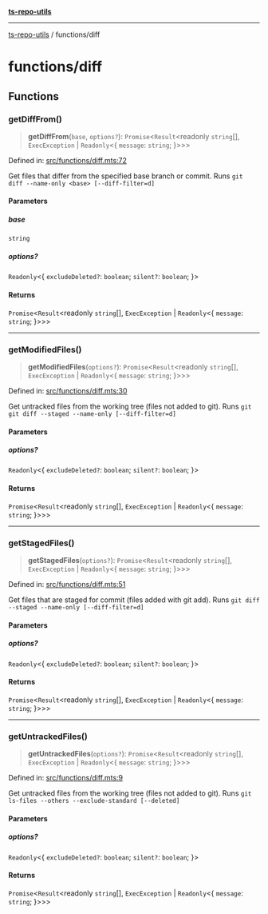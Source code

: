[**ts-repo-utils**](../README.md)

***

[ts-repo-utils](../README.md) / functions/diff

# functions/diff

## Functions

### getDiffFrom()

> **getDiffFrom**(`base`, `options?`): `Promise`\<`Result`\<readonly `string`[], `ExecException` \| `Readonly`\<\{ `message`: `string`; \}\>\>\>

Defined in: [src/functions/diff.mts:72](https://github.com/noshiro-pf/ts-repo-utils/blob/main/src/functions/diff.mts#L72)

Get files that differ from the specified base branch or commit. Runs `git
diff --name-only <base> [--diff-filter=d]`

#### Parameters

##### base

`string`

##### options?

`Readonly`\<\{ `excludeDeleted?`: `boolean`; `silent?`: `boolean`; \}\>

#### Returns

`Promise`\<`Result`\<readonly `string`[], `ExecException` \| `Readonly`\<\{ `message`: `string`; \}\>\>\>

***

### getModifiedFiles()

> **getModifiedFiles**(`options?`): `Promise`\<`Result`\<readonly `string`[], `ExecException` \| `Readonly`\<\{ `message`: `string`; \}\>\>\>

Defined in: [src/functions/diff.mts:30](https://github.com/noshiro-pf/ts-repo-utils/blob/main/src/functions/diff.mts#L30)

Get untracked files from the working tree (files not added to git). Runs `git
git diff --staged --name-only [--diff-filter=d]`

#### Parameters

##### options?

`Readonly`\<\{ `excludeDeleted?`: `boolean`; `silent?`: `boolean`; \}\>

#### Returns

`Promise`\<`Result`\<readonly `string`[], `ExecException` \| `Readonly`\<\{ `message`: `string`; \}\>\>\>

***

### getStagedFiles()

> **getStagedFiles**(`options?`): `Promise`\<`Result`\<readonly `string`[], `ExecException` \| `Readonly`\<\{ `message`: `string`; \}\>\>\>

Defined in: [src/functions/diff.mts:51](https://github.com/noshiro-pf/ts-repo-utils/blob/main/src/functions/diff.mts#L51)

Get files that are staged for commit (files added with git add). Runs `git
diff --staged --name-only [--diff-filter=d]`

#### Parameters

##### options?

`Readonly`\<\{ `excludeDeleted?`: `boolean`; `silent?`: `boolean`; \}\>

#### Returns

`Promise`\<`Result`\<readonly `string`[], `ExecException` \| `Readonly`\<\{ `message`: `string`; \}\>\>\>

***

### getUntrackedFiles()

> **getUntrackedFiles**(`options?`): `Promise`\<`Result`\<readonly `string`[], `ExecException` \| `Readonly`\<\{ `message`: `string`; \}\>\>\>

Defined in: [src/functions/diff.mts:9](https://github.com/noshiro-pf/ts-repo-utils/blob/main/src/functions/diff.mts#L9)

Get untracked files from the working tree (files not added to git). Runs `git
ls-files --others --exclude-standard [--deleted]`

#### Parameters

##### options?

`Readonly`\<\{ `excludeDeleted?`: `boolean`; `silent?`: `boolean`; \}\>

#### Returns

`Promise`\<`Result`\<readonly `string`[], `ExecException` \| `Readonly`\<\{ `message`: `string`; \}\>\>\>
